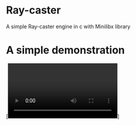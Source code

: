 # Ray-caster
A simple Ray-caster engine in c with Minilibx library

# A simple demonstration 
[![Watch the video](./maps/demo.webm)]
